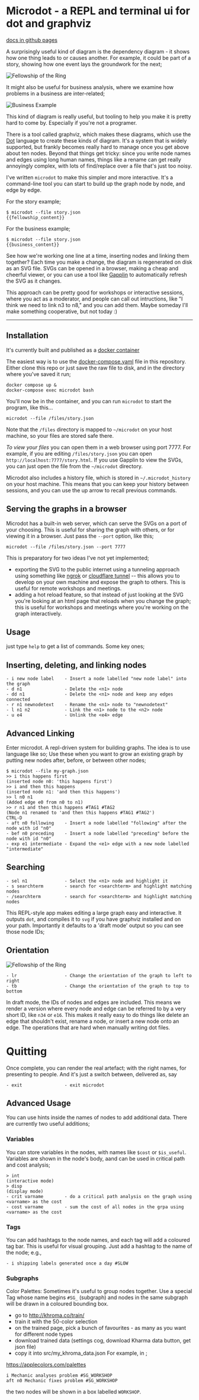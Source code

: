 # Microdot - a REPL and terminal ui for dot and graphviz

[docs in github pages](https://stevecooperorg.github.io/microdot/)

A surprisingly useful kind of diagram is the dependency diagram - it shows how one thing leads to or causes another. For example, it could be part of a story, showing how one event lays the groundwork for the next;

![Fellowship of the Ring](./examples/fellowship.svg)

It might also be useful for business analysis, where we examine how problems in a business are inter-related;

![Business Example](./examples/business_example_1.svg)

This kind of diagram is really useful, but tooling to help you make it is pretty hard to come by. Especially if you're not a programer.

There is a tool called graphviz, which makes these diagrams, which use the [Dot](https://graphviz.org/doc/info/lang.html) language to create these kinds of diagram. It's a system that is widely supported, but frankly becomes really hard to manage once you get above about ten nodes. Beyond that things get tricky: since you write node names and edges using long human names, things like a rename can get really annoyingly complex, with lots of find/replace over a file that's just too noisy.

I've written `microdot` to make this simpler and more interactive. It's a command-line tool you can start to build up the graph node by node, and edge by edge.

For the story example;

```
$ microdot --file story.json
{{fellowship_content}}
```

For the business example;

```
$ microdot --file story.json
{{business_content}}
```

See how we're working one line at a time, inserting nodes and linking them together? Each time you make a change, the diagram is regenerated on disk as an SVG file. SVGs can be opened in a browser, making a cheap and cheerful viewer, or you can use a tool like [Gapplin](http://gapplin.wolfrosch.com/) to automatically refresh the SVG as it changes.

This approach can be pretty good for workshops or interactive sessions, where you act as a moderator, and people can call out intructions, like "I think we need to link n3 to n8," and you can add them. Maybe someday I'll make something cooperative, but not today :)

---

## Installation

It's currently built and published as a [docker container](https://hub.docker.com/repository/docker/stevecooperorg/microdot/general)

The easiest way is to use the [docker-compose.yaml](docker-compose.yaml) file in this repository. Either clone this repo or just save the raw file to disk, and in the directory where you've saved it run;

```
docker compose up &
docker-compose exec microdot bash
```

You'll now be in the container, and you can run `microdot` to start the program, like this...

```
microdot --file /files/story.json
```

Note that the `/files` directory is mapped to `~/microdot` on your host machine, so your files are stored safe there.

*To view your files* you can open them in a web browser using port 7777. For example, if you are editing `/files/story.json` you can open `http://localhost:7777/story.html`. If you use Gapplin to view the SVGs, you can just open the file from the `~/microdot` directory.

Microdot also includes a history file, which is stored in `~/.microdot_history` on your host machine. This means that you can keep your history between sessions, and you can use the up arrow to recall previous commands.

## Serving the graphs in a browser

Microdot has a built-in web server, which can serve the SVGs on a port of your choosing. This is useful for sharing the graph with others, or for viewing it in a browser. Just pass the `--port` option, like this;

```
microdot --file /files/story.json --port 7777
```

This is preparatory for two ideas I've not yet implemented;

- exporting the SVG to the public internet using a tunneling approach using something like [ngrok](https://ngrok.com/) or [cloudflare tunnel](https://developers.cloudflare.com/cloudflare-one/connections/connect-networks/) -- this allows you to develop on your own machine and expose the graph to others. This is useful for remote workshops and meetings.
- adding a hot reload feature, so that instead of just looking at the SVG you're looking at an html page that reloads when you change the graph; this is useful for workshops and meetings where you're working on the graph interactively.

## Usage

just type `help` to get a list of commands. Some key ones;

## Inserting, deleting, and linking nodes

```
- i new node label    - Insert a node labelled "new node label" into the graph
- d n1                - Delete the <n1> node
- dd n1               - Delete the <n1> node and keep any edges connected
- r n1 newnodetext    - Rename the <n1> node to "newnodetext"
- l n1 n2             - Link the <n1> node to the <n2> node
- u e4                - Unlink the <e4> edge
```

## Advanced Linking

Enter microdot. A repl-driven system for building graphs. The idea is to use language like so;
Use these when you want to grow an existing graph by putting new nodes after, before, or between other nodes;

```
$ microdot --file my-graph.json
>> i this happens first
(inserted node n0: 'this happens first')
>> i and then this happens
(inserted node n1: 'and then this happens')
>> l n0 n1
(Added edge e0 from n0 to n1)
>> r n1 and then this happens #TAG1 #TAG2
(Node n1 renamed to 'and then this happens #TAG1 #TAG2')
CTRL-D
- aft n0 following    - Insert a node labelled "following" after the node with id "n0"
- bef n0 preceding    - Insert a node labelled "preceding" before the node with id "n0"
- exp e1 intermediate - Expand the <e1> edge with a new node labelled "intermediate"
 ```

## Searching

```
- sel n1              - Select the <n1> node and highlight it
- s searchterm        - search for <searchterm> and highlight matching nodes
- /searchterm         - search for <searchterm> and highlight matching nodes
 ```

This REPL-style app makes editing a large graph easy and interactive. It outputs `dot`, and compiles it to `svg` if you have graphviz installed and on your path. Importantly it defaults to a 'draft mode' output so you can see those node IDs;

## Orientation

![Fellowship of the Ring](./examples/readme_example_1.svg)

```
- lr                  - Change the orientation of the graph to left to right
- tb                  - Change the orientation of the graph to top to bottom
```

In draft mode, the IDs of nodes and edges are included. This means we render a version where every node and edge can be referred to by a very short ID, like `n34` or `e16`. This makes it really easy to do things like delete an edge that shouldn't exist, rename a node, or insert a new node onto an edge. The operations that are hard when manually writing dot files.

# Quitting

Once complete, you can render the real artefact; with the right names, for presenting to people. And it's just a switch between, delivered as, say

```
- exit                - exit microdot
```

## Advanced Usage

You can use hints inside the names of nodes to add additional data. There are currently two useful additions;

### Variables

You can store variables in the nodes, with names like `$cost` or `$is_useful`. Variables are shown in the node's body, aand can be used in critical path and cost analysis;

```
> int
(interactive mode)
> disp
(display mode)
- crit varname        - do a critical path analysis on the graph using <varname> as the cost
- cost varname        - sum the cost of all nodes in the grpa using <varname> as the cost
```

### Tags

You can add hashtags to the node names, and each tag will add a coloured tag bar. This is useful for visual grouping. Just add a hashtag to the name of the node; e.g.,

```
- i shipping labels generated once a day #SLOW
```

### Subgraphs

Color Palettes:
Sometimes it's useful to group nodes together. Use a special Tag whose name begins `#SG_` (subgraph) and nodes in the same subgraph will be drawn in a coloured bounding box.

- go to http://khroma.co/train/
- train it with the 50-color selection
- on the trained page, pick a bunch of favourites - as many as you want for different node types
- download trained data (settings cog, download Kharma data button, get json file)
- copy it into src/my_khroma_data.json
  For example, in ;

https://applecolors.com/palettes

```
i Mechanic analyses problem #SG_WORKSHOP
aft n0 Mechanic fixes problem #SG_WORKSHOP
```

the two nodes will be shown in a box labelled `WORKSHOP`.

